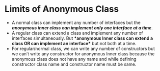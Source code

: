 # Limits of Anonymous Class

- A normal class can implement any number of interfaces but the **_anonymous inner class can implement only one interface at a time_**.
- A regular class can extend a class and implement any number of interfaces simultaneously. But **\*anonymous Inner class can extend a class **OR** can implement an interface\*** but not both at a time.
- For regular/normal class, we can write any number of constructors but we can’t write any constructor for anonymous Inner class because the anonymous class does not have any name and while defining constructor class name and constructor name must be same.
